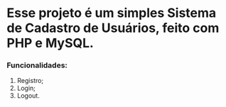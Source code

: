 # Esse projeto é um simples Sistema de Cadastro de Usuários, feito com PHP e MySQL.

### Funcionalidades:
1. Registro;
2. Login;
3. Logout.

